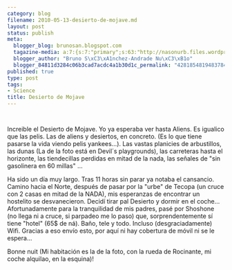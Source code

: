```yaml
--- 
category: blog
filename: 2010-05-13-desierto-de-mojave.md
layout: post
status: publish
meta: 
  blogger_blog: brunosan.blogspot.com
  tagazine-media: a:7:{s:7:"primary";s:63:"http://nasonurb.files.wordpress.com/2010/05/img_3873-742745.jpg";s:6:"images";a:2:{s:63:"http://nasonurb.files.wordpress.com/2010/05/img_3873-742745.jpg";a:6:{s:8:"file_url";s:63:"http://nasonurb.files.wordpress.com/2010/05/img_3873-742745.jpg";s:5:"width";s:3:"426";s:6:"height";s:3:"640";s:4:"type";s:5:"image";s:4:"area";s:6:"272640";s:9:"file_path";s:0:"";}s:63:"http://nasonurb.files.wordpress.com/2010/05/img_3984-745282.jpg";a:6:{s:8:"file_url";s:63:"http://nasonurb.files.wordpress.com/2010/05/img_3984-745282.jpg";s:5:"width";s:3:"640";s:6:"height";s:3:"426";s:4:"type";s:5:"image";s:4:"area";s:6:"272640";s:9:"file_path";s:0:"";}}s:6:"videos";a:0:{}s:11:"image_count";s:1:"2";s:6:"author";s:7:"4180497";s:7:"blog_id";s:7:"8438084";s:9:"mod_stamp";s:19:"2011-01-18 18:49:21";}
  blogger_author: "Bruno S\xC3\xA1nchez-Andrade Nu\xC3\xB1o"
  blogger_84811d3284c06b3cad7acdc4a1b30d1c_permalink: "428185481948378416"
published: true
type: post
tags: 
- Science
title: Desierto de Mojave
---
```

<p class="mobile-photo"><a href="http://nasonurb.files.wordpress.com/2010/05/img_3873-742745.jpg"><img src="http://nasonurb.files.wordpress.com/2010/05/img_3873-742745.jpg?w=199" border="0" alt="" /></a></p><p class="mobile-photo"><a href="http://nasonurb.files.wordpress.com/2010/05/img_3984-745282.jpg"><img src="http://nasonurb.files.wordpress.com/2010/05/img_3984-745282.jpg?w=300" border="0" alt="" /></a></p>Increible el Desierto de Mojave. Yo ya  esperaba ver hasta Aliens. Es igualico que las pelis. Las de aliens y desiertos, en concreto. (Es lo que tiene pasarse la vida viendo pelis yankees…). Las vastas planicies de arbustillos, las dunas (La de la foto est&#225; en Devil&#180;s playgrounds), las carreteras hasta el horizonte, las tiendecillas perdidas en mitad de la nada, las se&#241;ales de &quot;sin gasolinera en 60 millas&quot; …<p>Ha sido un d&#237;a muy largo. Tras 11 horas sin parar ya notaba el cansancio. Camino hacia el Norte, despu&#233;s de pasar por la &quot;urbe&quot; de Tecopa (un cruce con 2 casas en mitad de la NADA), mis esperanzas de encontrar un hostelito se desvanecieron. Decid&#237; tirar pal Desierto y dormir en el coche… Afortunadamente para la tranquilidad de mis padres, pas&#233; por Shoshone (no llega ni a cruce, si parpadeo me lo paso) que, sorprendentemente s&#237; tiene &quot;hotel&quot; (65$ de n&#225;). Ba&#241;o, tele y todo. Incluso (desgraciadamente) Wifi. Gracias a eso env&#237;o esto, por aqu&#237; ni hay cobertura de m&#243;vil ni se le espera…<p>Bonne nuit (Mi habitaci&#243;n es la de la foto, con la rueda de Rocinante, mi coche alquilao, en la esquina)!
